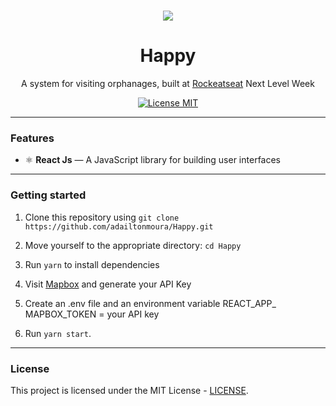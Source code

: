 <h1 align="center"><img src="https://img.shields.io/badge/-Under%20Construction-29b6d1?style=flat-square"><h1>

<h1 align="center">
    Happy 
</h1>
<p align="center">A system for visiting orphanages, built at <a href="https://nextlevelweek.com/inscricao/3" target="_blank">Rockeatseat</a> Next Level Week</p>

<p align="center">
  <a href="https://opensource.org/licenses/MIT">
    <img src="https://img.shields.io/badge/License-MIT-blue.svg" alt="License MIT">
  </a>
</p>
<hr>

### Features

- ⚛️ **React Js** — A JavaScript library for building user interfaces

<hr>

### Getting started

1. Clone this repository using `git clone https://github.com/adailtonmoura/Happy.git`
2. Move yourself to the appropriate directory: `cd Happy`<br />
3. Run `yarn` to install dependencies<br />
4. Visit [Mapbox](https://account.mapbox.com/) and generate your API Key <br/>
5. Create an .env file and an environment variable REACT_APP_ MAPBOX_TOKEN = your API key

6. Run `yarn start`.
<hr>

### License 

This project is licensed under the MIT License - [LICENSE](https://opensource.org/licenses/MIT).
